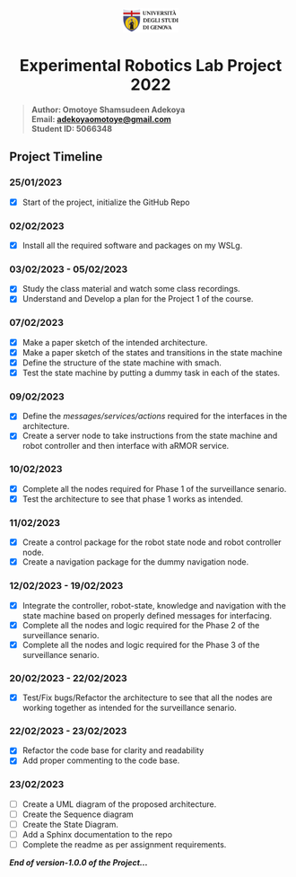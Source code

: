 <div align="center"><a href="https://unige.it/en/">
<img src="img/genoa_logo.png" width="20%" height="20%" title="University of Genoa" alt="University of Genoa" >
</a></div>

<h1 align="center"> Experimental Robotics Lab Project 2022 </h1> 

>**Author: Omotoye Shamsudeen Adekoya**  
 **Email: adekoyaomotoye@gmail.com** </br>
 **Student ID: 5066348**

## Project Timeline 

### 25/01/2023
 - [x] Start of the project, initialize the GitHub Repo
### 02/02/2023
 - [x] Install all the required software and packages on my WSLg. 
### 03/02/2023 - 05/02/2023
 - [x] Study the class material and watch some class recordings. 
 - [x] Understand and Develop a plan for the Project 1 of the course. 
### 07/02/2023
 - [x] Make a paper sketch of the intended architecture. 
 - [x] Make a paper sketch of the states and transitions in the state machine
 - [x] Define the structure of the state machine with smach. 
 - [x] Test the state machine by putting a dummy task in each of the states. 
### 09/02/2023
 - [x] Define the *messages/services/actions* required for the interfaces in the architecture. 
 - [x] Create a server node to take instructions from the state machine and robot controller and then interface with aRMOR service.
### 10/02/2023
 - [x] Complete all the nodes required for Phase 1 of the surveillance senario. 
 - [x] Test the architecture to see that phase 1 works as intended.  
### 11/02/2023
 - [x] Create a control package for the robot state node and robot controller node. 
 - [x] Create a navigation package for the dummy navigation node. 
### 12/02/2023 - 19/02/2023
 - [x] Integrate the controller, robot-state, knowledge and navigation with the state machine based on properly defined messages for interfacing. 
 - [x] Complete all the nodes and logic required for the Phase 2 of the surveillance senario.
 - [x] Complete all the nodes and logic required for the Phase 3 of the surveillance senario. 
### 20/02/2023 - 22/02/2023
 - [x] Test/Fix bugs/Refactor the architecture to see that all the nodes are working together as intended for the surveillance senario.
### 22/02/2023 - 23/02/2023
 - [x] Refactor the code base for clarity and readability
 - [x] Add proper commenting to the code base. 
### 23/02/2023
 - [ ] Create a UML diagram of the proposed architecture. 
 - [ ] Create the Sequence diagram
 - [ ] Create the State Diagram. 
 - [ ] Add a Sphinx documentation to the repo 
 - [ ] Complete the readme as per assignment requirements. 

_**End of version-1.0.0 of the Project...**_